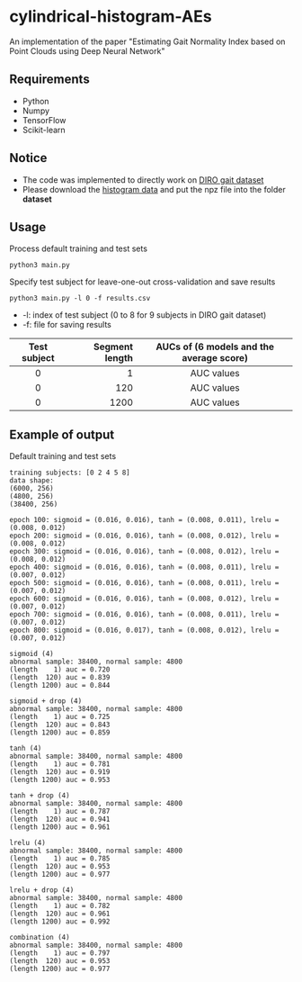 # cylindrical-histogram-AEs
An implementation of the paper "Estimating Gait Normality Index based on Point Clouds using Deep Neural Network"

## Requirements
* Python
* Numpy
* TensorFlow
* Scikit-learn

## Notice
* The code was implemented to directly work on [DIRO gait dataset](http://www-labs.iro.umontreal.ca/~labimage/GaitDataset/)
* Please download the [histogram data](http://www.iro.umontreal.ca/~labimage/GaitDataset) and put the npz file into the folder **dataset**

## Usage
Process default training and test sets
```
python3 main.py
```
Specify test subject for leave-one-out cross-validation and save results
```
python3 main.py -l 0 -f results.csv
```
* -l: index of test subject (0 to 8 for 9 subjects in DIRO gait dataset)
* -f: file for saving results

Test subject | Segment length | AUCs of (6 models and the average score)
:---: | ---: | :---:
 0 |    1 | AUC values
 0 |  120 | AUC values
 0 | 1200 | AUC values

## Example of output
Default training and test sets
```
training subjects: [0 2 4 5 8]
data shape:
(6000, 256)
(4800, 256)
(38400, 256)

epoch 100: sigmoid = (0.016, 0.016), tanh = (0.008, 0.011), lrelu = (0.008, 0.012)
epoch 200: sigmoid = (0.016, 0.016), tanh = (0.008, 0.012), lrelu = (0.008, 0.012)
epoch 300: sigmoid = (0.016, 0.016), tanh = (0.008, 0.012), lrelu = (0.008, 0.012)
epoch 400: sigmoid = (0.016, 0.016), tanh = (0.008, 0.011), lrelu = (0.007, 0.012)
epoch 500: sigmoid = (0.016, 0.016), tanh = (0.008, 0.011), lrelu = (0.007, 0.012)
epoch 600: sigmoid = (0.016, 0.016), tanh = (0.008, 0.012), lrelu = (0.007, 0.012)
epoch 700: sigmoid = (0.016, 0.016), tanh = (0.008, 0.011), lrelu = (0.007, 0.012)
epoch 800: sigmoid = (0.016, 0.017), tanh = (0.008, 0.012), lrelu = (0.007, 0.012)

sigmoid (4)
abnormal sample: 38400, normal sample: 4800
(length    1) auc = 0.720
(length  120) auc = 0.839
(length 1200) auc = 0.844

sigmoid + drop (4)
abnormal sample: 38400, normal sample: 4800
(length    1) auc = 0.725
(length  120) auc = 0.843
(length 1200) auc = 0.859

tanh (4)
abnormal sample: 38400, normal sample: 4800
(length    1) auc = 0.781
(length  120) auc = 0.919
(length 1200) auc = 0.953

tanh + drop (4)
abnormal sample: 38400, normal sample: 4800
(length    1) auc = 0.787
(length  120) auc = 0.941
(length 1200) auc = 0.961

lrelu (4)
abnormal sample: 38400, normal sample: 4800
(length    1) auc = 0.785
(length  120) auc = 0.953
(length 1200) auc = 0.977

lrelu + drop (4)
abnormal sample: 38400, normal sample: 4800
(length    1) auc = 0.782
(length  120) auc = 0.961
(length 1200) auc = 0.992

combination (4)
abnormal sample: 38400, normal sample: 4800
(length    1) auc = 0.797
(length  120) auc = 0.953
(length 1200) auc = 0.977
```
